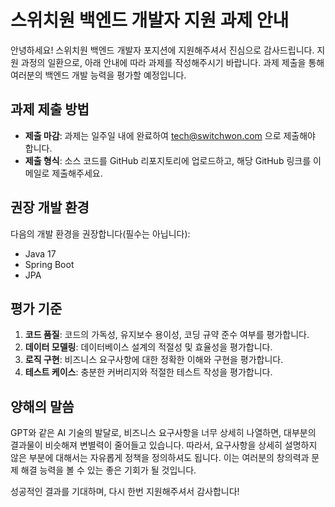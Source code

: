 # 스위치원 백엔드 개발자 지원 과제 안내

안녕하세요! 스위치원 백엔드 개발자 포지션에 지원해주셔서 진심으로 감사드립니다. 지원 과정의 일환으로, 아래 안내에 따라 과제를 작성해주시기 바랍니다. 과제 제출을 통해 여러분의 백엔드 개발 능력을 평가할 예정입니다.

## 과제 제출 방법

- **제출 마감**: 과제는 일주일 내에 완료하여 tech@switchwon.com 으로 제출해야 합니다.
- **제출 형식**: 소스 코드를 GitHub 리포지토리에 업로드하고, 해당 GitHub 링크를 이메일로 제출해주세요.

## 권장 개발 환경

다음의 개발 환경을 권장합니다(필수는 아닙니다):

- Java 17
- Spring Boot
- JPA

## 평가 기준

1. **코드 품질**: 코드의 가독성, 유지보수 용이성, 코딩 규약 준수 여부를 평가합니다.
2. **데이터 모델링**: 데이터베이스 설계의 적절성 및 효율성을 평가합니다.
3. **로직 구현**: 비즈니스 요구사항에 대한 정확한 이해와 구현을 평가합니다.
4. **테스트 케이스**: 충분한 커버리지와 적절한 테스트 작성을 평가합니다.

## 양해의 말씀

GPT와 같은 AI 기술의 발달로, 비즈니스 요구사항을 너무 상세히 나열하면, 대부분의 결과물이 비슷해져 변별력이 줄어들고 있습니다. 따라서, 요구사항을 상세히 설명하지 않은 부분에 대해서는 자유롭게 정책을 정의하셔도 됩니다. 이는 여러분의 창의력과 문제 해결 능력을 볼 수 있는 좋은 기회가 될 것입니다.

성공적인 결과를 기대하며, 다시 한번 지원해주셔서 감사합니다!
